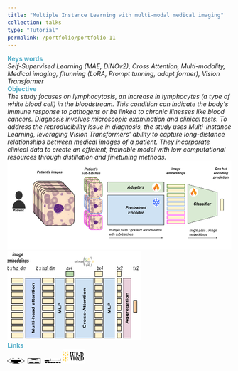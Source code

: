 ```yaml
---
title: "Multiple Instance Learning with multi-modal medical imaging"
collection: talks
type: "Tutorial"
permalink: /portfolio/portfolio-11
---
```


<span style="color:rgba(82,173,200,255)"> **Keys words** </span>\
*Self-Supervised Learning (MAE, DiNOv2), Cross Attention, Multi-modality, Medical imaging, fitunning (LoRA, Prompt tunning, adapt former), Vision Transformer* \
<span style="color:rgba(82,173,200,255)">**Objective**</span>\
*The study focuses on lymphocytosis, an increase in lymphocytes (a type of white blood cell) in the bloodstream. This condition can indicate the body's immune response to pathogens or be linked to chronic illnesses like blood cancers. Diagnosis involves microscopic examination and clinical tests. To address the reproducibility issue in diagnosis, the study uses Multi-Instance Learning, leveraging Vision Transformers' ability to capture long-distance relationships between medical images of a patient. They incorporate clinical data to create an efficient, trainable model with low computational resources through distillation and finetuning methods.*\
<img src="/images/dlmi/mil_im.png" alt="mil_im" width="600" height="200" /> <img src="/images/dlmi/mil_cross.png" alt="mil_im" width="300" height="200" /> \
<span style="color:rgba(82,173,200,255)"> **Links** </span> \
[<img src="/images/GitHub.png" alt="GitHub" width="37.5" height="12.5" />](https://github.com/b-ptiste/dlmi) [<img src="/images/report_icone.png" alt="Report" width="37.5" height="12.5" />](https://drive.google.com/file/d/1Ewp0DFXEhgEjMmSIXJdOwpG5lwtnP4aQ/view?usp=sharing) [<img src="/images/class_icone.png" alt="Report" width="37.5" height="12.5" />](https://www.master-mva.com/cours/deep-learning-for-medical-imaging/) [<img src="/images/w&b.png" alt="Report" width="50" height="33" />](https://wandb.ai/ii_timm/DLMI/reports/Some-insights-of-our-expriments--Vmlldzo3MzIwNTUz?accessToken=w0yt6pbclcmnhmd0x5b4rsou2dv720l14peuc6gjsuwgf7ai5m7389rnug5kj26v)
